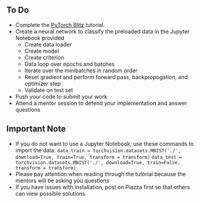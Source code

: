 ## To Do

- Complete the [PyTorch Blitz](https://pytorch.org/tutorials/beginner/deep_learning_60min_blitz.html "PyTorch Blitz") tutorial.
- Create a neural network to classify the preloaded data in the Jupyter Notebook provided
    * Create data loader
    * Create model
    * Create criterion
    * Data loop over epochs and batches
    * Iterate over the minibatches in random order
    * Reset gradient and perform forward pass, backpropogation, and optimizer step
    * Validate on test set
- Push your code to submit your work
- Attend a mentor session to defend your implementation and answer questions

## Important Note
- If you do not want to use a Jupyter Notebook, use these commands to import the data: `data_train = torchvision.datasets.MNIST('./', download=True, train=True, transform = transform)`
`data_test = torchvision.datasets.MNIST('./', download=True, train=False, transform = transform)`
- Please pay attention when reading through the tutorial because the mentors will be asking you questions
- If you have issues with installation, post on Piazza first so that others can view possible solutions
